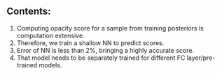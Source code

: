 ## Contents:
1. Computing opacity score for a sample from training posteriors is computation extensive.
2. Therefore, we train a shallow NN to predict scores.
3. Error of NN is less than 2%, bringing a highly accurate score.
4. That model needs to be separately trained for different FC layer/pre-trained models.
